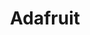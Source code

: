 ---
blog: http://blog.adafruit.com/
codehost: https://github.com/adafruit
facebook: https://facebook.com/adafruitindustries
instagram: https://instagram.com/adafruit
logohandle: adafruit
sort: adafruit
title: Adafruit
twitter: https://x.com/adafruit
website: https://www.adafruit.com/
youtube: https://youtube.com/adafruit
---